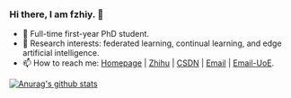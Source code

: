 ### Hi there, I am fzhiy.  👋

- 🔭 Full-time first-year PhD student.
- 🌱 Research interests: federated learning, continual learning, and edge artificial intelligence.
- 📫 How to reach me: [Homepage](https://home.fzhiy.net/) | [Zhihu](https://www.zhihu.com/people/ni-feng-88-10) | [CSDN](https://blog.csdn.net/feng_zhiyu) | <a href="mailto:fzhiy270@163.com">Email</a> | <a href="mailto:fy274@exeter.ac.uk">Email-UoE</a>.

<!--
**fzhiy/fzhiy** is a ✨ _special_ ✨ repository because its `README.md` (this file) appears on your GitHub profile.

Here are some ideas to get you started:

- 🔭 I’m currently working on ...
- 🌱 I’m currently learning ...
- 👯 I’m looking to collaborate on ...
- 🤔 I’m looking for help with ...
- 💬 Ask me about ...
- 📫 How to reach me: ...
- 😄 Pronouns: ...
- ⚡ Fun fact: ...
-->

[![Anurag's github stats](https://github-readme-stats.vercel.app/api?username=fzhiy)](https://github.com/fzhiy/github-readme-stats)
